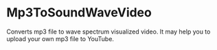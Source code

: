 # Mp3ToSoundWaveVideo
Converts mp3 file to wave spectrum visualized video. It may help you to upload your own mp3 file to YouTube.
